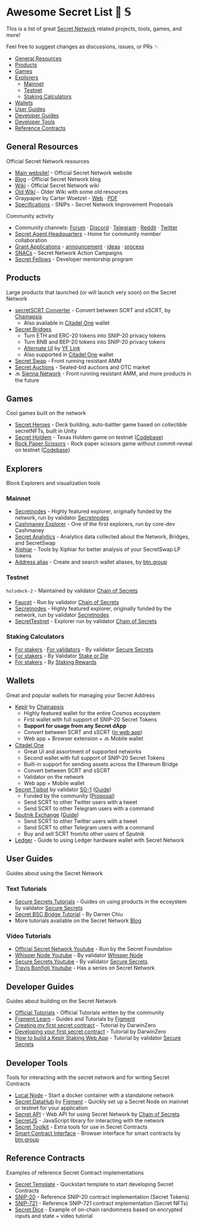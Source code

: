 # Awesome Secret List :shushing_face: 𝕊

This is a list of great [Secret Network](https://scrt.network) related projects, tools, games, and more!

Feel free to suggest changes as discussions, issues, or PRs :sparkles:

* [General Resources](#general-resources)
* [Products](#products)
* [Games](#games)
* [Explorers](#explorers)
    * [Mainnet](#mainnet)
    * [Testnet](#testnet)
    * [Staking Calculators](#staking-calculators)
* [Wallets](#wallets)
* [User Guides](#user-guides)
* [Developer Guides](#developer-guides)
* [Developer Tools](#developer-tools)
* [Reference Contracts](#reference-contracts)

## General Resources
Official Secret Network resources

* [Main website!](https://scrt.network/) - Official Secret Network website
* [Blog](https://scrt.network/blog/) - Official Secret Network blog
* [Wiki](https://build.scrt.network/) - Official Secret Network wiki
* [Old Wiki](https://learn.scrt.network/) - Older Wiki with some old resources
* Graypaper by Carter Woetzel - [Web](https://scrt.network/graypaper) · [PDF](https://www.securesecrets.org/papers)
* [Specifications](https://github.com/SecretFoundation/SNIPs/) - SNIPs - Secret Network Improvement Proposals

Community activity

* Community channels: [Forum](https://forum.scrt.network/) · [Discord](https://chat.scrt.network) · [Telegram](https://t.me/scrtCommunity) ·
    [Reddit](https://www.reddit.com/r/SecretNetwork/) · [Twitter](https://twitter.com/SecretNetwork)
* [Secret Agent Headquarters](https://agents.scrt.network/) - Home for community member collaboration
* [Grant Applications](https://github.com/SecretFoundation/Grants/issues) -
    [announcement](https://scrt.network/blog/announcing-secret-network-grant-program) ·
    [ideas](https://scrt.network/grant-application-ideas) ·
    [process](https://scrt.network/grant-application-process)
* [SNACs](https://forum.scrt.network/t/open-discussion-snacs-secret-network-action-campaigns/3150) -
    Secret Network Action Campaigns
* [Secret Fellows](https://scrt.network/blog/secret-fellows-developer-program) - Developer mentorship program

## Products
Large products that launched (or will launch very soon) on the Secret Network

* [secretSCRT Converter](https://wallet.keplr.app/#/secret/secret-secret) - Convert between SCRT and sSCRT, by [Chainapsis][chainapsis]
    * Also available in [Citadel One][citadel] wallet
* [Secret Bridges](https://bridge.scrt.network/)
    * Turn ETH and ERC-20 tokens into SNIP-20 privacy tokens
    * Turn BNB and BEP-20 tokens into SNIP-20 privacy tokens
    * [Alternate UI](https://linkswap.app/#/scrt) by [YF Link][yflink]
    * Also supported in [Citadel One][citadel] wallet
* [Secret Swap](https://www.secretswap.io/) - Front running resistant AMM
* [Secret Auctions](https://auctions.scrt.network/) - Sealed-bid auctions and OTC market
* :soon: [Sienna Network](https://sienna.network/) - Front running resistant AMM, and more products in the future

## Games
Cool games built on the network

* [Secret Heroes](https://secrethero.es/) - Deck building, auto-battler game based on collectible secretNFTs, built in Unity
* [Secret Holdem](https://holdem.enigma.co/) - Texas Holdem game on testnet ([Codebase](https://github.com/enigmampc/SecretHoldEm/))
* [Rock Paper Scissors](https://testrps.lindlof.io/) - Rock paper scissors game without commit-reveal on testnet ([Codebase](https://github.com/lindlof/secret_rock_paper_scissors))

## Explorers
Block Explorers and visualization tools

### Mainnet
* [Secretnodes](https://secretnodes.com) - Highly featured explorer, originally funded by the network, run by validator [Secretnodes][secretnodes]
* [Cashmaney Explorer](https://explorer.cashmaney.com) - One of the first explorers, run by core-dev Cashmaney
* [Secret Analytics](https://secretanalytics.xyz/) - Analytics data collected about the Network, Bridges, and SecretSwap
* [Xiphiar](https://scrthost.xiphiar.com/) - Tools by Xiphiar for better analysis of your SecretSwap LP tokens
* [Address alias](https://btn.group/secret_network/address_alias) - Create and search wallet aliases, by [btn.group]

### Testnet
`holodeck-2` - Maintained by validator [Chain of Secrets][chainofsecrets]
* [Faucet](https://faucet.secrettestnet.io/) - Run by validator [Chain of Secrets][chainofsecrets]
* [Secretnodes](https://secretnodes.com/secret/chains/holodeck-2) - Highly featured explorer, originally funded by the network, run by validator [Secretnodes][secretnodes]
* [SecretTestnet](https://explorer.secrettestnet.io/) - Explorer run by validator [Chain of Secrets][chainofsecrets]

### Staking Calculators
* [For stakers](https://www.securesecrets.org/stakingcalculator) · 
    [For validators](https://www.securesecrets.org/validatorcalculator) -
    By validator [Secure Secrets][securesecrets]
* [For stakers](https://stakeordie.com/rewards-calculator) - By Validator [Stake or Die][stakeordie]
* [For stakers](https://www.stakingrewards.com/earn/secret-network) - By [Staking Rewards](https://www.stakingrewards.com)

## Wallets
Great and popular wallets for managing your Secret Address

* [Keplr](https://keplr.app) by [Chainapsis][chainapsis]
    * Highly featured wallet for the entire Cosmos ecosystem
    * First wallet with full support of SNIP-20 Secret Tokens
    * **Support for usage from any Secret dApp**
    * Convert between SCRT and sSCRT ([in web app](https://wallet.keplr.app/#/secret/secret-secret))
    * Web app + Browser extension + :soon: Mobile wallet
* [Citadel One][citadel]
    * Great UI and assortment of supported networks
    * Second wallet with full support of SNIP-20 Secret Tokens
    * Built-in support for sending assets across the Ethereum Bridge
    * Convert between SCRT and sSCRT
    * Validator on the network
    * Web app + Mobile wallet
* [Secret Tipbot](https://twitter.com/secret_tipbot) by validator [SG-1][sg-1] ([Guide](https://medium.com/@Cosmostipbot/the-secret-tipbot-is-now-live-d2bd7ef1be94))
    * Funded by the community ([Proposal](https://secretnodes.com/secret/chains/secret-2/governance/proposals/26))
    * Send SCRT to other Twitter users with a tweet
    * Send SCRT to other Telegram users with a command
* [Sputnik Exchange](https://sputnik.exchange/) ([Guide](https://www.youtube.com/watch?v=NwiI6xXkMcw))
    * Send SCRT to other Twitter users with a tweet
    * Send SCRT to other Telegram users with a command
    * Buy and sell SCRT from/to other users of Sputnik
* [Ledger](https://build.scrt.network/ledger-nano-s.html) - Guide to using Ledger hardware wallet with Secret Network 

## User Guides
Guides about using the Secret Network

### Text Tutorials

* [Secure Secrets Tutorials](https://securesecrets-org.medium.com/secure-secrets-tutorials-meta-thread-df51b84fa35) -
    Guides on using products in the ecosystem by validator [Secure Secrets][securesecrets]
* [Secret BSC Bridge Tutorial](https://medium.com/@darrenvchiu/secret-bsc-bridge-tutorial-420ddaf46075) - By Darren Chiu
* More tutorials available on the Secret Network [Blog](https://scrt.network/blog/)

### Video Tutorials

* [Official Secret Network Youtube](https://www.youtube.com/c/SecretNetworkOfficial) - Run by the Secret Foundation
* [Whisper Node Youtube](https://www.youtube.com/channel/UChAbgpsMHT3ooZfWmjjUtKg/videos) - By validator [Whisper Node][whispernode]
* [Secure Secrets Youtube](https://www.youtube.com/c/SecureSecrets/videos) - By validator [Secure Secrets][securesecrets]
* [Travis Bonfigli Youtube](https://www.youtube.com/playlist?list=PL6Tc4k6dl9kK4gmFDdMXVwTiXuS-COgV8) - Has a series on Secret Network

## Developer Guides
Guides about building on the Secret Network

* [Official Tutorials](https://build.scrt.network/dev/tutorials.html) - Official Tutorials written by the community
* [Figment Learn](https://learn.figment.io/network-documentation/secret) - Guides and Tutorials by [Figment][figment]
* [Creating my first secret contract](https://darwinzero.medium.com/creating-my-first-secret-contract-on-secret-network-scrt-db0d04597051) -
    Tutorial by DarwinZero
* [Developing your first secret contract](https://github.com/darwinzer0/secret-contract-tutorials/tree/main/tutorial1) -
    Tutorial by DarwinZero
* [How to build a Keplr Staking Web App](https://securesecrets-org.medium.com/secret-network-developer-tutorial-how-to-build-a-keplr-staking-app-49dfeb25abe4) -
    Tutorial by validator [Secure Secrets][securesecrets]

## Developer Tools
Tools for interacting with the secret network and for writing Secret Contracts

* [Local Node](https://hub.docker.com/r/enigmampc/secret-network-sw-dev) - Start a docker container with a standalone network
* [Secret DataHub](https://figment.io/datahub/secret-network/) by [Figment][figment] - Quickly set up a Secret Node on mainnet or testnet for your application
* [Secret API](https://secretapi.io/) - Web API for using Secret Network by [Chain of Secrets][chainofsecrets]
* [SecretJS](https://www.npmjs.com/package/secretjs) - JavaScript library for interacting with the network
* [Secret Toolkit](https://github.com/enigmampc/secret-toolkit) - Extra tools for use in Secret Contracts
* [Smart Contract Interface](https://www.btn.group/secret_network/smart_contract_interface) - Browser interface for smart contracts by [btn.group]

## Reference Contracts
Examples of reference Secret Contract implementations

* [Secret Template](https://github.com/enigmampc/secret-template) - Quickstart template to start developing Secret Contracts
* [SNIP-20](https://github.com/enigmampc/snip20-reference-impl) - Reference SNIP-20 contract implementation (Secret Tokens)
* [SNIP-721](https://github.com/baedrik/snip721-reference-impl) - Reference SNIP-721 contract implementation (Secret NFTs)
* [Secret Dice](https://github.com/enigmampc/SecretDice) - Example of on-chain randomness based on encrypted inputs and state + video tutorial

<!-- contributor links -->
[btn.group]: <https://www.btn.group>
[chainapsis]: <https://chainapsis.com/>
[chainofsecrets]: <https://chainofsecrets.org/>
[citadel]: <https://citadel.one>
[figment]: <https://figment.io/>
[secretnodes]: <https://secretnodes.org>
[securesecrets]: <https://www.securesecrets.org>
[sg-1]: <https://sg-1.online/>
[stakeordie]: <https://stakeordie.com/>
[whispernode]: <https://www.whispernode.com/>
[yflink]: <https://yflink.io/>
